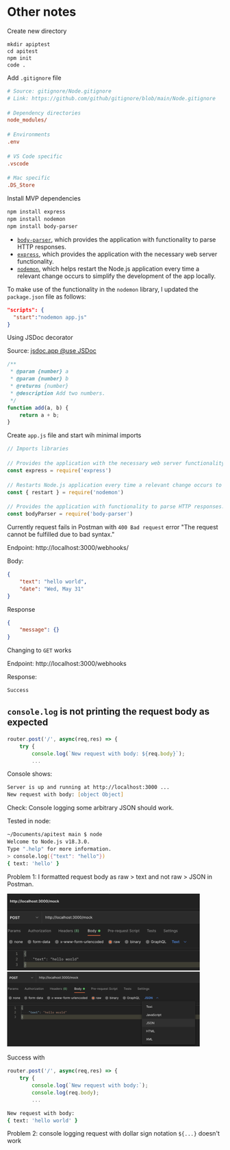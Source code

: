 # Other notes

Create new directory

```zsd
mkdir apiptest
cd apitest
npm init
code .
```

Add `.gitignore` file

```ini
# Source: gitignore/Node.gitignore 
# Link: https://github.com/github/gitignore/blob/main/Node.gitignore

# Dependency directories
node_modules/

# Environments
.env

# VS Code specific
.vscode

# Mac specific
.DS_Store
```


Install MVP dependencies

```zsh
npm install express
npm install nodemon 
npm install body-parser
```

+   [`body-parser`][npm body-parser], which provides the application 
    with functionality to parse HTTP responses.
+   [`express`][npm express], which provides the application with the 
    necessary web server functionality.
+   [`nodemon`][npm nodemon], which helps restart the Node.js application 
    every time a relevant change occurs to simplify the development of the app locally.


To make use of the functionality in the `nodemon` library, I updated the `package.json` file as follows:

```json
"scripts": {
  "start":"nodemon app.js"
}
```

Using JSDoc decorator 

Source: [jsdoc.app @use JSDoc][jdoc @description]

```js
/**
 * @param {number} a
 * @param {number} b
 * @returns {number}
 * @description Add two numbers.
 */
function add(a, b) {
    return a + b;
}
```

Create `app.js` file and start wih minimal imports

```js
// Imports libraries

// Provides the application with the necessary web server functionality.
const express = require('express')

// Restarts Node.js application every time a relevant change occurs to simplify local development.
const { restart } = require('nodemon')

// Provides the application with functionality to parse HTTP responses.
const bodyParser = require('body-parser') 
```

Currently request fails in Postman with `400 Bad request` error 
"The request cannot be fulfilled due to bad syntax."

Endpoint: http://localhost:3000/webhooks/


Body:

```json
{
    "text": "hello world",
    "date": "Wed, May 31"
}
```

Response

```json
{
    "message": {}
}
```

Changing to `GET` works 

Endpoint: http://localhost:3000/webhooks

Response:

```txt
Success
```

## `console.log` is not printing the request body as expected

```js
router.post('/', async(req,res) => {
    try {
        console.log(`New request with body: ${req.body}`);
        ...
```

Console shows:

```zsh
Server is up and running at http://localhost:3000 ...
New request with body: [object Object]
```

Check: Console logging some arbitrary JSON should work. 

Tested in node:

```zsh
~/Documents/apitest main $ node
Welcome to Node.js v18.3.0.
Type ".help" for more information.
> console.log({"text": "hello"})
{ text: 'hello' }
```

Problem 1: I formatted request body as raw > text and not raw > JSON in Postman.

<img src="assets/images/postman-raw-text.png" width="450">

<img src="assets/images/postman-raw-json.png" width="450">

Success with 

```js
router.post('/', async(req,res) => {
    try {
        console.log(`New request with body:`);
        console.log(req.body);
        ...
```

```zsh
New request with body:
{ text: 'hello world' }
```

Problem 2: console logging request with dollar sign notation `${...}` doesn't work


<!-- Hyperlinks -->

[jdoc @description]: https://jsdoc.app/tags-description.html
[npm body-parser]: https://www.npmjs.com/package/body-parser
[npm express]: https://www.npmjs.com/package/express
[npm nodemon]: https://www.npmjs.com/package/nodemon